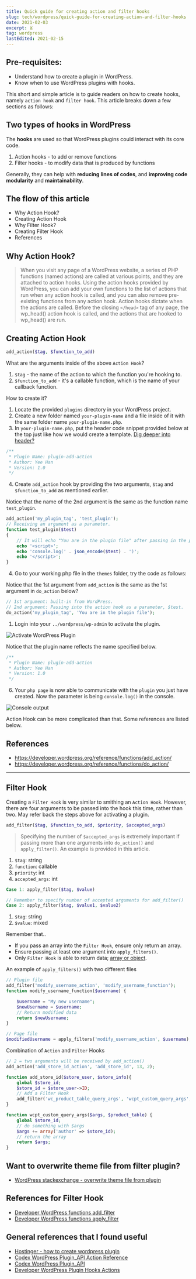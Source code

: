 ```yaml
---
title: Quick guide for creating action and filter hooks
slug: tech/wordpress/quick-guide-for-creating-action-and-filter-hooks
date: 2021-02-03
excerpt: ⏳
tag: wordpress
lastEdited: 2021-02-15
---
```


## Pre-requisites:

- Understand how to create a plugin in WordPress.
- Know when to use WordPress plugins with hooks.

This short and simple article is to guide readers on how to create hooks, namely `action hook` and `filter hook`. This article breaks down a few sections as follows:

## Two types of hooks in WordPress

The **hooks** are used so that WordPress plugins could interact with its core code.

1. Action hooks - to add or remove functions
2. Filter hooks - to modify data that is produced by functions

Generally, they can help with **reducing lines of codes**, and **improving code modularity** and **maintainability**.

## The flow of this article

- Why Action Hook?
- Creating Action Hook
- Why Filter Hook?
- Creating Filter Hook
- References

<!-- - tl;dr -->

## Why Action Hook?

> When you visit any page of a WordPress website, a series of PHP functions (named actions) are called at various points, and they are attached to action hooks. Using the action hooks provided by WordPress, you can add your own functions to the list of actions that run when any action hook is called, and you can also remove pre-existing functions from any action hook. Action hooks dictate when the actions are called. Before the closing `</head>` tag of any page, the wp_head() action hook is called, and the actions that are hooked to wp_head() are run.

## Creating Action Hook

```php
add_action($tag, $function_to_add)
```

What are the arguments inside of the above `Action Hook`?

1. `$tag` - the name of the action to which the function you're hooking to.
2. `$function_to_add` - it's a callable function, which is the name of your callback function.

How to create it?

1. Locate the provided `plugins` directory in your WordPress project.
2. Create a new folder named `your-plugin-name` and a file inside of it with the same folder name `your-plugin-name.php`.
3. In `your-plugin-name.php`, put the header code snippet provided below at the top just like how we would create a template. [Dig deeper into header?](https://developer.wordpress.org/plugins/plugin-basics/header-requirements/)

```php
/**
 * Plugin Name: plugin-add-action
 * Author: Yee Han
 * Version: 1.0
 */
```

4. Create `add_action` hook by providing the two arguments, `$tag` and `$function_to_add` as mentioned earlier.

Notice that the name of the 2nd argument is the same as the function name `test_plugin`.

```php
add_action('my_plugin_tag', 'test_plugin');
// Receiving an argument as a parameter.
function test_plugin($test)
{
    // It will echo "You are in the plugin file" after passing in the parameter.
    echo '<script>';
    echo 'console.log(' . json_encode($test) . ')';
    echo '</script>';
}
```

4. Go to your working php file in the `themes` folder, try the code as follows:

Notice that the 1st argument from `add_action` is the same as the 1st argument in `do_action` below?

```php
// 1st argument: built-in from WordPress.
// 2nd argument: Passing into the action hook as a parameter, $test.
do_action('my_plugin_tag', 'You are in the plugin file');
```

1. Login into your `../wordpress/wp-admin` to activate the plugin.

![Activate WordPress Plugin](/img-quick-guide-for-creating-action-and-filter-hooks/activate-wordpress-plugin.png)

Notice that the plugin name reflects the name specified below.

```php
/**
 * Plugin Name: plugin-add-action
 * Author: Yee Han
 * Version: 1.0
 */
```

6. Your `php page` is now able to communicate with the `plugin` you just have created. Now the parameter is being `console.log()` in the console.

![Console output](/img-quick-guide-for-creating-action-and-filter-hooks/console-output.png)

Action Hook can be more complicated than that. Some references are listed below.

## References

- https://developer.wordpress.org/reference/functions/add_action/
- https://developer.wordpress.org/reference/functions/do_action/

---

## Filter Hook

Creating a `Filter Hook` is very similar to smithing an `Action Hook`. However, there are four arguments to be passed into the hook this time, rather than two. May refer back the steps above for activating a plugin.

```php
add_filter($tag, $function_to_add, $priority, $accepted_args)
```

> Specifying the number of `$accepted_args` is extremely important if passing more than one arguments into `do_action()` and `apply_filter()`. An example is provided in this article.

1. `$tag`: string
2. `function`: callable
3. `priority`: int
4. `accepted_args`: int

```php
Case 1: apply_filter($tag, $value)

// Remember to specify number of accepted arguments for add_filter()
Case 2: apply_filter($tag, $value1, $value2)
```

1. `$tag`: string
2. `$value`: mixed

Remember that..

- If you pass an array into the `Filter Hook`, ensure only return an array.
- Ensure passing at least one argument into `apply_filters()`.
- Only `Filter Hook` is able to return data; [array or object](https://wordpress.stackexchange.com/questions/99630/how-to-return-hook-data-when-multiple-parameters-are-present).

An example of `apply_filters()` with two different files

```php
// Plugin file
add_filter('modify_username_action', 'modify_username_function');
function modify_username_function($username) {

    $username = "My new username";
    $newUsername = $username;
    // Return modified data
    return $newUsername;
}

// Page file
$modifiedUsername = apply_filters('modify_username_action', $username);
```

Combination of `Action` and `Filter` Hooks

```php
// 2 = two arguments will be received by add_action()
add_action('add_store_id_action', 'add_store_id', 13, 2);

function add_store_id($store_user, $store_info){
    global $store_id;
    $store_id = $store_user->ID;
    // Add a Filter Hook
    add_filter('wc_product_table_query_args', 'wcpt_custom_query_args', 10, 2);
}

function wcpt_custom_query_args($args, $product_table) {
    global $store_id;
    // do something with $args
    $args += array('author' => $store_id);
    // return the array
    return $args;
}
```

## Want to overwrite theme file from filter plugin?

- [WordPress stackexchange - overwrite theme file from plugin](https://wordpress.stackexchange.com/questions/258026/overwrite-theme-file-from-plugin)

## References for Filter Hook

- [Developer WordPress functions add_filter](https://developer.wordpress.org/reference/functions/add_filter/)
- [Developer WordPress functions apply_filter](https://developer.wordpress.org/reference/functions/apply_filters/)

## General references that I found useful

- [Hostinger - how to create wordpress plugin](https://www.hostinger.my/tutorials/how-to-create-wordpress-plugin)
- [Codex WordPress Plugin_API Action Reference](https://codex.wordpress.org/Plugin_API/Action_Reference)
- [Codex WordPress Plugin_API](https://codex.wordpress.org/Plugin_API)
- [Developer WordPress Plugin Hooks Actions](https://developer.wordpress.org/plugins/hooks/actions/)
